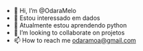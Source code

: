 - 👋 Hi, I’m @OdaraMelo 
- 👀 Estou interessado em  dados
- 🌱 Atualmente estou aprendendo  python
- 💞️ I’m looking to collaborate on  projetos
- 📫 How to reach me  odaramoa@gmail.com

<!---
OdaraMelo/OdaraMelo is a ✨ special ✨ repository because its `README.md` (this file) appears on your GitHub profile.
You can click the Preview link to take a look at your changes.
--->

